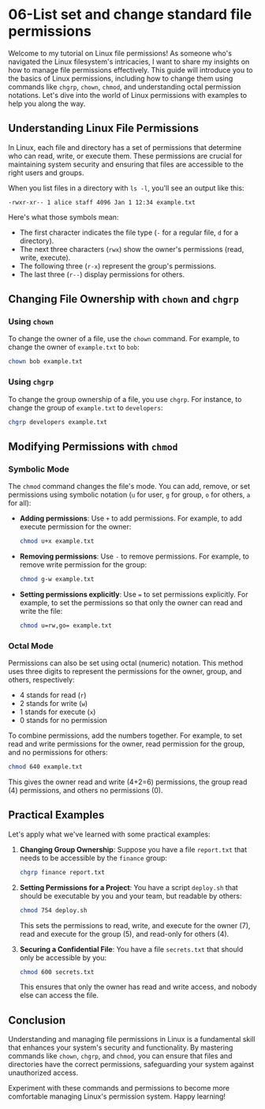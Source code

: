 # 06-List set and change standard file permissions

Welcome to my tutorial on Linux file permissions! As someone who's navigated the Linux filesystem's intricacies, I want to share my insights on how to manage file permissions effectively. This guide will introduce you to the basics of Linux permissions, including how to change them using commands like `chgrp`, `chown`, `chmod`, and understanding octal permission notations. Let's dive into the world of Linux permissions with examples to help you along the way.

## Understanding Linux File Permissions

In Linux, each file and directory has a set of permissions that determine who can read, write, or execute them. These permissions are crucial for maintaining system security and ensuring that files are accessible to the right users and groups.

When you list files in a directory with `ls -l`, you'll see an output like this:

```
-rwxr-xr-- 1 alice staff 4096 Jan 1 12:34 example.txt
```

Here's what those symbols mean:
- The first character indicates the file type (`-` for a regular file, `d` for a directory).
- The next three characters (`rwx`) show the owner's permissions (read, write, execute).
- The following three (`r-x`) represent the group's permissions.
- The last three (`r--`) display permissions for others.

## Changing File Ownership with `chown` and `chgrp`

### Using `chown`

To change the owner of a file, use the `chown` command. For example, to change the owner of `example.txt` to `bob`:

```bash
chown bob example.txt
```

### Using `chgrp`

To change the group ownership of a file, you use `chgrp`. For instance, to change the group of `example.txt` to `developers`:

```bash
chgrp developers example.txt
```

## Modifying Permissions with `chmod`

### Symbolic Mode

The `chmod` command changes the file's mode. You can add, remove, or set permissions using symbolic notation (`u` for user, `g` for group, `o` for others, `a` for all):

- **Adding permissions**: Use `+` to add permissions. For example, to add execute permission for the owner:

  ```bash
  chmod u+x example.txt
  ```

- **Removing permissions**: Use `-` to remove permissions. For example, to remove write permission for the group:

  ```bash
  chmod g-w example.txt
  ```

- **Setting permissions explicitly**: Use `=` to set permissions explicitly. For example, to set the permissions so that only the owner can read and write the file:

  ```bash
  chmod u=rw,go= example.txt
  ```

### Octal Mode

Permissions can also be set using octal (numeric) notation. This method uses three digits to represent the permissions for the owner, group, and others, respectively:

- 4 stands for read (`r`)
- 2 stands for write (`w`)
- 1 stands for execute (`x`)
- 0 stands for no permission

To combine permissions, add the numbers together. For example, to set read and write permissions for the owner, read permission for the group, and no permissions for others:

```bash
chmod 640 example.txt
```

This gives the owner read and write (4+2=6) permissions, the group read (4) permissions, and others no permissions (0).

## Practical Examples

Let's apply what we've learned with some practical examples:

1. **Changing Group Ownership**: Suppose you have a file `report.txt` that needs to be accessible by the `finance` group:

   ```bash
   chgrp finance report.txt
   ```

2. **Setting Permissions for a Project**: You have a script `deploy.sh` that should be executable by you and your team, but readable by others:

   ```bash
   chmod 754 deploy.sh
   ```

   This sets the permissions to read, write, and execute for the owner (7), read and execute for the group (5), and read-only for others (4).

3. **Securing a Confidential File**: You have a file `secrets.txt` that should only be accessible by you:

   ```bash
   chmod 600 secrets.txt
   ```

   This ensures that only the owner has read and write access, and nobody else can access the file.

## Conclusion

Understanding and managing file permissions in Linux is a fundamental skill that enhances your system's security and functionality. By mastering commands like `chown`, `chgrp`, and `chmod`, you can ensure that files and directories have the correct permissions, safeguarding your system against unauthorized access.

Experiment with these commands and permissions to become more comfortable managing Linux's permission system. Happy learning!